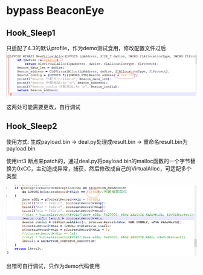 # bypass BeaconEye



## Hook_Sleep1

只适配了4.3的默认profile，作为demo测试食用，修改配置文件过后![image-20210909213437497](imgs/readme/image-20210909213437497.png)

这两处可能需要更改，自行调试



## Hook_Sleep2

使用方式: 生成payload.bin -> deal.py处理成result.bin -> 重命名result.bin为payload.bin



使用int3 断点来patch的，通过deal.py将payload.bin的malloc函数的一个字节替换为0xCC，主动造成异常，捕获，然后修改成自己的VirtualAlloc，可适配多个类型

![image-20210909213650362](imgs/readme/image-20210909213650362.png)

出错可自行调试，只作为demo代码使用

